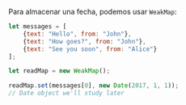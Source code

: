 
Para almacenar una fecha, podemos usar `WeakMap`:

```js
let messages = [
    {text: "Hello", from: "John"},
    {text: "How goes?", from: "John"},
    {text: "See you soon", from: "Alice"}
];

let readMap = new WeakMap();

readMap.set(messages[0], new Date(2017, 1, 1));
// Date object we'll study later
```
